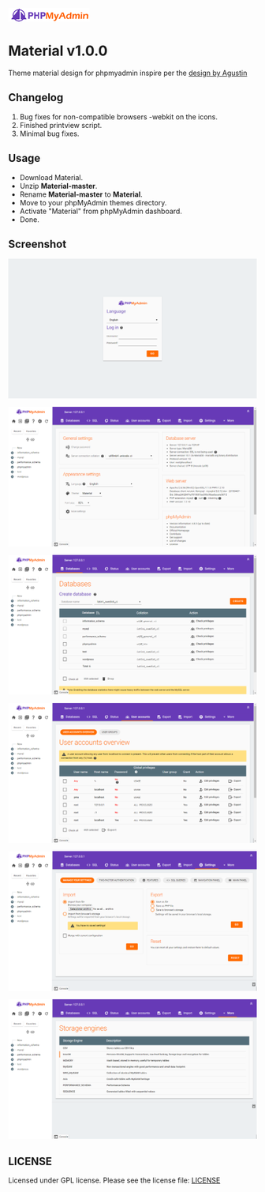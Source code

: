 ![logo phpmyadmin Material](img/logo_left.png "Logo phpmyadmin Material")

# Material v1.0.0
Theme material design for phpmyadmin inspire per the [design by Agustin](http://www.materialup.com/posts/phpmyadmin-material-design)

## Changelog

1. Bug fixes for non-compatible browsers -webkit on the icons.
2. Finished printview script.
3. Minimal bug fixes.

## Usage

* Download Material.
* Unzip **Material-master**.
* Rename **Material-master** to **Material**.
* Move to your phpMyAdmin themes directory.
* Activate "Material" from phpMyAdmin dashboard.
* Done.

## Screenshot

![Material Login](screenshots/screen1.png)

![Material Home](screenshots/screen2.png)

![Material Databases](screenshots/screen3.png)

![Material User Accounts](screenshots/screen4.png)

![Material Settings](screenshots/screen5.png)

![Material Engines](screenshots/screen6.png)

## LICENSE

Licensed under GPL license. Please see the license file: [LICENSE](LICENSE)
